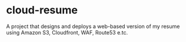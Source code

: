 # cloud-resume
A project that designs and deploys a web-based version of my resume using Amazon S3, Cloudfront, WAF, Route53 e.tc.
